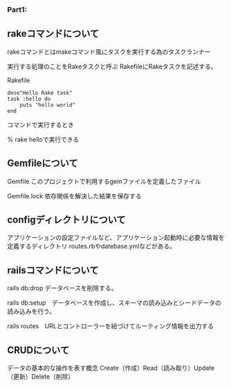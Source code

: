 
### Part1:  
## rakeコマンドについて  
rakeコマンドとはmakeコマンド風にタスクを実行する為のタスクランナー

実行する処理のことをRakeタスクと呼ぶ
RakefileにRakeタスクを記述する。

Rakefile
```
dese"Hello Rake task"
task :hello do
    puts "hello world"
end
```
コマンドで実行するとき

% rake helloで実行できる

## Gemfileについて
 
Gemfile
このプロジェクトで利用するgemファイルを定義したファイル

Gemfile.lock
依存関係を解決した結果を保存する


## configディレクトリについて
アプリケーションの設定ファイルなど、アプリケーション起動時に必要な情報を定義するディレクトリ
routes.rbやdatebase.ymlなどがある。

## railsコマンドについて
rails db:drop データベースを削除する。

rails db:setup　データベースを作成し、スキーマの読み込みとシードデータの読み込みを行う。

rails routes　URLとコントローラーを紐づけてルーティング情報を出力する

## CRUDについて
データの基本的な操作を表す概念
Create（作成）Read（読み取り）Update（更新）Delete（削除）
